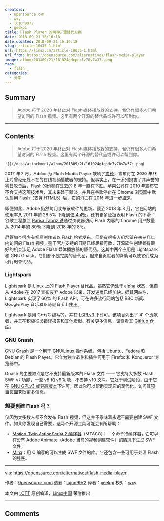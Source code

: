 ```yaml
---
creators:
  - Opensource.com
  - wxy
  - lujun9972
  - geekpi
title: Flash Player 的两种开源替代方案
date: 2018-09-21 16:10:18
date_updated: 2018-09-21 16:10:18
slug: article-10035-1.html
url: https://linux.cn/article-10035-1.html
url_from: https://opensource.com/alternatives/flash-media-player
image: album/201809/21/161024gdcpdc7v70v7w37i.png
tags:
  - flash
categories:
  - 分享
---
```


## Summary

> Adobe 将于 2020 年终止对 Flash 媒体播放器的支持，但仍有很多人们希望访问的 Flash 视频。这里有两个开源的替代品或许可以帮到你。

***

<!-- more -->

## Contents

> 
> Adobe 将于 2020 年终止对 Flash 媒体播放器的支持，但仍有很多人们希望访问的 Flash 视频。这里有两个开源的替代品或许可以帮到你。
> 
> 
> 

`![](/data/attachment/album/201809/21/161024gdcpdc7v70v7w37i.png)`

2017 年 7 月，Adobe 为 Flash Media Player 敲响了[丧钟](https://theblog.adobe.com/adobe-flash-update/)，宣布将在 2020 年终止对曾经无处不在的在线视频播放器的支持。但事实上，在一系列损害了其声誉的零日攻击后，Flash 的份额在过去的 8 年一直在下跌。苹果公司在 2010 年宣布它不会支持这项技术后，其未来趋于黯淡，并且在谷歌停止在 Chrome 浏览器中默认启用 Flash（支持 HTML5）后，它的消亡在 2016 年进一步加速。

即便如此，Adobe 仍然每月发布该软件的更新，截至 2018 年 8 月，它在网站的使用率从 2011 年的 28.5% 下降到[仅 4.4％](https://w3techs.com/technologies/details/cp-flash/all/all)。还有更多证据表明 Flash 的下滑：谷歌工程总监 [Parisa Tabriz 说](https://www.bleepingcomputer.com/news/security/google-chrome-flash-usage-declines-from-80-percent-in-2014-to-under-8-percent-today/)通过浏览器访问 Flash 内容的 Chrome 用户数量从 2014 年的 80％ 下降到 2018 年的 8％。

尽管如今很少有视频创作者以 Flash 格式发布，但仍有很多人们希望在未来几年内访问的 Flash 视频。鉴于官方支持的日期已经屈指可数，开源软件创建者有很好的机会涉足 Adobe Flash 媒体播放器的替代品。这其中两个应用是 Lightspark 和 GNU Gnash。它们都不是完美的替代品，但来自贡献者的帮助可以使它们成为可行的替代品。

### Lightspark

[Lightspark](http://lightspark.github.io/) 是 Linux 上的 Flash Player 替代品。虽然它仍处于 alpha 状态，但自从 Adobe 在 2017 宣布废弃 Adobe 以来，开发速度已经加快。据其网站称，Lightspark 实现了 60% 的 Flash API，可在许多流行网站包括 BBC 新闻、Google Play 音乐和亚马逊音乐上[使用](https://github.com/lightspark/lightspark/wiki/Site-Support)。

Lightspark 是用 C++/C 编写的，并在 [LGPLv3](https://github.com/lightspark/lightspark/blob/master/COPYING) 下许可。该项目列出了 41 个贡献者，并正在积极征求错误报告和其他贡献。有关更多信息，请查看其 [GitHub 仓库](https://github.com/lightspark/lightspark/wiki/Site-Support)。

### GNU Gnash

[GNU Gnash](https://www.gnu.org/software/gnash/) 是一个用于 GNU/Linux 操作系统，包括 Ubuntu、Fedora 和 Debian 的 Flash Player。它作为独立软件和插件可用于 Firefox 和 Konqueror 浏览器中。

Gnash 的主要缺点是它不支持最新版本的 Flash 文件 —— 它支持大多数 Flash SWF v7 功能，一些 v8 和 v9 功能，不支持 v10 文件。它处于测试阶段，由于它在 [GNU GPLv3 或更高版本](http://www.gnu.org/licenses/gpl-3.0.html)下许可，因此你可以帮助实现它的现代化。访问其[项目页面](http://savannah.gnu.org/projects/gnash/)获取更多信息。

### 想要创建 Flash 吗？

仅因为大多数人都不会发布 Flash 视频，但这并不意味着永远不需要创建 SWF 文件。如果你发现自己需要，这两个开源工具可能会有所帮助：

* [Motion-Twin ActionScript 2 编译器](http://tech.motion-twin.com/mtasc.html)（MTASC）：一个命令行编译器，它可以在没有 Adobe Animate（Adobe 当前的视频创建软件）的情况下生成 SWF 文件。
* [Ming](http://www.libming.org/)：用 C 编写的可以生成 SWF 文件的库。它还包含一些可用于处理 Flash 的[程序](http://www.libming.org/WhatsIncluded)。

---

via: <https://opensource.com/alternatives/flash-media-player>

作者：[Opensource.com](https://opensource.com) 选题：[lujun9972](https://github.com/lujun9972) 译者：[geekpi](https://github.com/geekpi) 校对：[wxy](https://github.com/wxy)

本文由 [LCTT](https://github.com/LCTT/TranslateProject) 原创编译，[Linux中国](https://linux.cn/) 荣誉推出

***

## Comments
